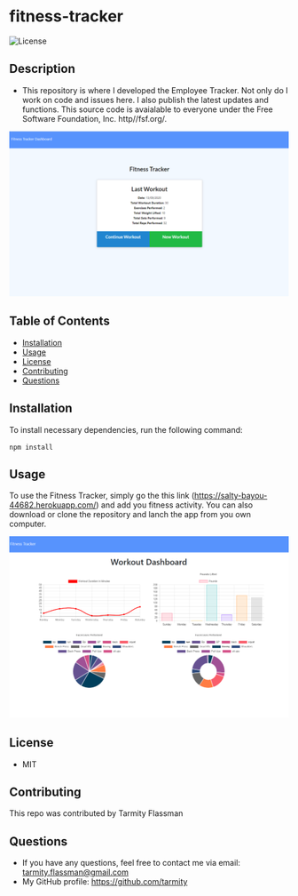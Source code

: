 # fitness-tracker

![License](https://img.shields.io/github/license/tarmity/fitness-tracker)

  ## Description
  * This repository is where I developed the Employee Tracker. Not only do I work on code and issues here. I also publish the latest updates and functions. This source code is avaialable to everyone under the Free Software Foundation, Inc. http//fsf.org/.
  
  ![img](https://github.com/Tarmity/fitness-tracker/blob/master/public/assets/img/fitnessTracker.png)
  

  ## Table of Contents
  * [Installation](#installation)
  * [Usage](#Usage)
  * [License](#License)
  * [Contributing](#Contributing)
  * [Questions](#Questions)
  

  ## Installation
  To install necessary dependencies, run the following command:
  
    npm install

  ## Usage
  To use the Fitness Tracker, simply go the this link (https://salty-bayou-44682.herokuapp.com/) and add you fitness activity. You can also download or clone the repository and lanch the app from you own computer. 
  
  ![img](https://github.com/Tarmity/fitness-tracker/blob/master/public/assets/img/dashBoard.png)

  ## License
  * MIT

  ## Contributing
  This repo was contributed by Tarmity Flassman

  ## Questions
  * If you have any questions, feel free to contact me via email: tarmity.flassman@gmail.com
  * My GitHub profile: https://github.com/tarmity


